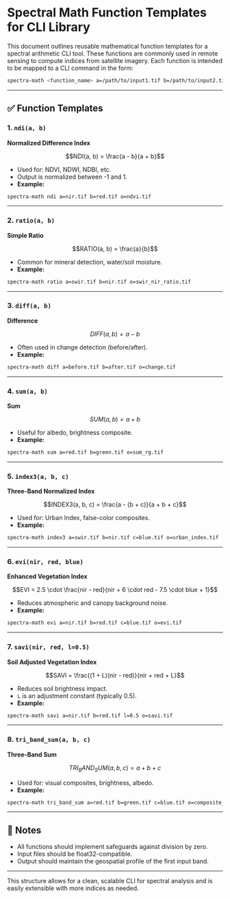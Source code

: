 # Spectral Math Function Templates for CLI Library

This document outlines reusable mathematical function templates for a spectral arithmetic CLI tool. These functions are commonly used in remote sensing to compute indices from satellite imagery. Each function is intended to be mapped to a CLI command in the form:

```bash
spectra-math <function_name> a=/path/to/input1.tif b=/path/to/input2.tif [params] o=/path/to/output.tif
```

---

## ✅ Function Templates

### 1. `ndi(a, b)`
**Normalized Difference Index**
```math
NDI(a, b) = \frac{a - b}{a + b}
```
- Used for: NDVI, NDWI, NDBI, etc.
- Output is normalized between -1 and 1.
- **Example:**
```bash
spectra-math ndi a=nir.tif b=red.tif o=ndvi.tif
```

---

### 2. `ratio(a, b)`
**Simple Ratio**
```math
RATIO(a, b) = \frac{a}{b}
```
- Common for mineral detection, water/soil moisture.
- **Example:**
```bash
spectra-math ratio a=swir.tif b=nir.tif o=swir_nir_ratio.tif
```

---

### 3. `diff(a, b)`
**Difference**
```math
DIFF(a, b) = a - b
```
- Often used in change detection (before/after).
- **Example:**
```bash
spectra-math diff a=before.tif b=after.tif o=change.tif
```

---

### 4. `sum(a, b)`
**Sum**
```math
SUM(a, b) = a + b
```
- Useful for albedo, brightness composite.
- **Example:**
```bash
spectra-math sum a=red.tif b=green.tif o=sum_rg.tif
```

---

### 5. `index3(a, b, c)`
**Three-Band Normalized Index**
```math
INDEX3(a, b, c) = \frac{a - (b + c)}{a + b + c}
```
- Used for: Urban Index, false-color composites.
- **Example:**
```bash
spectra-math index3 a=swir.tif b=nir.tif c=blue.tif o=urban_index.tif
```

---

### 6. `evi(nir, red, blue)`
**Enhanced Vegetation Index**
```math
EVI = 2.5 \cdot \frac{nir - red}{nir + 6 \cdot red - 7.5 \cdot blue + 1}
```
- Reduces atmospheric and canopy background noise.
- **Example:**
```bash
spectra-math evi a=nir.tif b=red.tif c=blue.tif o=evi.tif
```

---

### 7. `savi(nir, red, l=0.5)`
**Soil Adjusted Vegetation Index**
```math
SAVI = \frac{(1 + L)(nir - red)}{nir + red + L}
```
- Reduces soil brightness impact.
- `L` is an adjustment constant (typically 0.5).
- **Example:**
```bash
spectra-math savi a=nir.tif b=red.tif l=0.5 o=savi.tif
```

---

### 8. `tri_band_sum(a, b, c)`
**Three-Band Sum**
```math
TRI_BAND_SUM(a, b, c) = a + b + c
```
- Used for: visual composites, brightness, albedo.
- **Example:**
```bash
spectra-math tri_band_sum a=red.tif b=green.tif c=blue.tif o=composite_sum.tif
```

---

## 🧰 Notes
- All functions should implement safeguards against division by zero.
- Input files should be float32-compatible.
- Output should maintain the geospatial profile of the first input band.

---

This structure allows for a clean, scalable CLI for spectral analysis and is easily extensible with more indices as needed.

